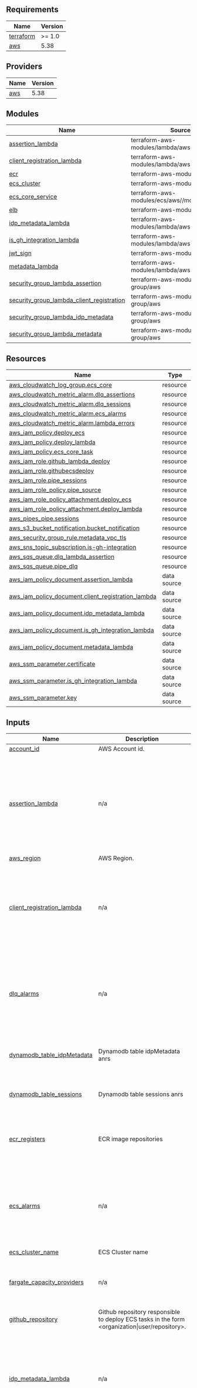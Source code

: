 ## Requirements

| Name | Version |
|------|---------|
| <a name="requirement_terraform"></a> [terraform](#requirement\_terraform) | >= 1.0 |
| <a name="requirement_aws"></a> [aws](#requirement\_aws) | 5.38 |

## Providers

| Name | Version |
|------|---------|
| <a name="provider_aws"></a> [aws](#provider\_aws) | 5.38 |

## Modules

| Name | Source | Version |
|------|--------|---------|
| <a name="module_assertion_lambda"></a> [assertion\_lambda](#module\_assertion\_lambda) | terraform-aws-modules/lambda/aws | 7.4.0 |
| <a name="module_client_registration_lambda"></a> [client\_registration\_lambda](#module\_client\_registration\_lambda) | terraform-aws-modules/lambda/aws | 7.4.0 |
| <a name="module_ecr"></a> [ecr](#module\_ecr) | terraform-aws-modules/ecr/aws | 1.6.0 |
| <a name="module_ecs_cluster"></a> [ecs\_cluster](#module\_ecs\_cluster) | terraform-aws-modules/ecs/aws | 5.9.1 |
| <a name="module_ecs_core_service"></a> [ecs\_core\_service](#module\_ecs\_core\_service) | terraform-aws-modules/ecs/aws//modules/service | 5.9.1 |
| <a name="module_elb"></a> [elb](#module\_elb) | terraform-aws-modules/alb/aws | 9.8.0 |
| <a name="module_idp_metadata_lambda"></a> [idp\_metadata\_lambda](#module\_idp\_metadata\_lambda) | terraform-aws-modules/lambda/aws | 7.4.0 |
| <a name="module_is_gh_integration_lambda"></a> [is\_gh\_integration\_lambda](#module\_is\_gh\_integration\_lambda) | terraform-aws-modules/lambda/aws | 7.4.0 |
| <a name="module_jwt_sign"></a> [jwt\_sign](#module\_jwt\_sign) | terraform-aws-modules/kms/aws | 2.2.1 |
| <a name="module_metadata_lambda"></a> [metadata\_lambda](#module\_metadata\_lambda) | terraform-aws-modules/lambda/aws | 7.4.0 |
| <a name="module_security_group_lambda_assertion"></a> [security\_group\_lambda\_assertion](#module\_security\_group\_lambda\_assertion) | terraform-aws-modules/security-group/aws | 4.17.2 |
| <a name="module_security_group_lambda_client_registration"></a> [security\_group\_lambda\_client\_registration](#module\_security\_group\_lambda\_client\_registration) | terraform-aws-modules/security-group/aws | 4.17.2 |
| <a name="module_security_group_lambda_idp_metadata"></a> [security\_group\_lambda\_idp\_metadata](#module\_security\_group\_lambda\_idp\_metadata) | terraform-aws-modules/security-group/aws | 4.17.2 |
| <a name="module_security_group_lambda_metadata"></a> [security\_group\_lambda\_metadata](#module\_security\_group\_lambda\_metadata) | terraform-aws-modules/security-group/aws | 4.17.2 |

## Resources

| Name | Type |
|------|------|
| [aws_cloudwatch_log_group.ecs_core](https://registry.terraform.io/providers/hashicorp/aws/5.38/docs/resources/cloudwatch_log_group) | resource |
| [aws_cloudwatch_metric_alarm.dlq_assertions](https://registry.terraform.io/providers/hashicorp/aws/5.38/docs/resources/cloudwatch_metric_alarm) | resource |
| [aws_cloudwatch_metric_alarm.dlq_sessions](https://registry.terraform.io/providers/hashicorp/aws/5.38/docs/resources/cloudwatch_metric_alarm) | resource |
| [aws_cloudwatch_metric_alarm.ecs_alarms](https://registry.terraform.io/providers/hashicorp/aws/5.38/docs/resources/cloudwatch_metric_alarm) | resource |
| [aws_cloudwatch_metric_alarm.lambda_errors](https://registry.terraform.io/providers/hashicorp/aws/5.38/docs/resources/cloudwatch_metric_alarm) | resource |
| [aws_iam_policy.deploy_ecs](https://registry.terraform.io/providers/hashicorp/aws/5.38/docs/resources/iam_policy) | resource |
| [aws_iam_policy.deploy_lambda](https://registry.terraform.io/providers/hashicorp/aws/5.38/docs/resources/iam_policy) | resource |
| [aws_iam_policy.ecs_core_task](https://registry.terraform.io/providers/hashicorp/aws/5.38/docs/resources/iam_policy) | resource |
| [aws_iam_role.github_lambda_deploy](https://registry.terraform.io/providers/hashicorp/aws/5.38/docs/resources/iam_role) | resource |
| [aws_iam_role.githubecsdeploy](https://registry.terraform.io/providers/hashicorp/aws/5.38/docs/resources/iam_role) | resource |
| [aws_iam_role.pipe_sessions](https://registry.terraform.io/providers/hashicorp/aws/5.38/docs/resources/iam_role) | resource |
| [aws_iam_role_policy.pipe_source](https://registry.terraform.io/providers/hashicorp/aws/5.38/docs/resources/iam_role_policy) | resource |
| [aws_iam_role_policy_attachment.deploy_ecs](https://registry.terraform.io/providers/hashicorp/aws/5.38/docs/resources/iam_role_policy_attachment) | resource |
| [aws_iam_role_policy_attachment.deploy_lambda](https://registry.terraform.io/providers/hashicorp/aws/5.38/docs/resources/iam_role_policy_attachment) | resource |
| [aws_pipes_pipe.sessions](https://registry.terraform.io/providers/hashicorp/aws/5.38/docs/resources/pipes_pipe) | resource |
| [aws_s3_bucket_notification.bucket_notification](https://registry.terraform.io/providers/hashicorp/aws/5.38/docs/resources/s3_bucket_notification) | resource |
| [aws_security_group_rule.metadata_vpc_tls](https://registry.terraform.io/providers/hashicorp/aws/5.38/docs/resources/security_group_rule) | resource |
| [aws_sns_topic_subscription.is-gh-integration](https://registry.terraform.io/providers/hashicorp/aws/5.38/docs/resources/sns_topic_subscription) | resource |
| [aws_sqs_queue.dlq_lambda_assertion](https://registry.terraform.io/providers/hashicorp/aws/5.38/docs/resources/sqs_queue) | resource |
| [aws_sqs_queue.pipe_dlq](https://registry.terraform.io/providers/hashicorp/aws/5.38/docs/resources/sqs_queue) | resource |
| [aws_iam_policy_document.assertion_lambda](https://registry.terraform.io/providers/hashicorp/aws/5.38/docs/data-sources/iam_policy_document) | data source |
| [aws_iam_policy_document.client_registration_lambda](https://registry.terraform.io/providers/hashicorp/aws/5.38/docs/data-sources/iam_policy_document) | data source |
| [aws_iam_policy_document.idp_metadata_lambda](https://registry.terraform.io/providers/hashicorp/aws/5.38/docs/data-sources/iam_policy_document) | data source |
| [aws_iam_policy_document.is_gh_integration_lambda](https://registry.terraform.io/providers/hashicorp/aws/5.38/docs/data-sources/iam_policy_document) | data source |
| [aws_iam_policy_document.metadata_lambda](https://registry.terraform.io/providers/hashicorp/aws/5.38/docs/data-sources/iam_policy_document) | data source |
| [aws_ssm_parameter.certificate](https://registry.terraform.io/providers/hashicorp/aws/5.38/docs/data-sources/ssm_parameter) | data source |
| [aws_ssm_parameter.is_gh_integration_lambda](https://registry.terraform.io/providers/hashicorp/aws/5.38/docs/data-sources/ssm_parameter) | data source |
| [aws_ssm_parameter.key](https://registry.terraform.io/providers/hashicorp/aws/5.38/docs/data-sources/ssm_parameter) | data source |

## Inputs

| Name | Description | Type | Default | Required |
|------|-------------|------|---------|:--------:|
| <a name="input_account_id"></a> [account\_id](#input\_account\_id) | AWS Account id. | `string` | n/a | yes |
| <a name="input_assertion_lambda"></a> [assertion\_lambda](#input\_assertion\_lambda) | n/a | <pre>object({<br>    name                              = string<br>    filename                          = string<br>    s3_assertion_bucket_arn           = string<br>    kms_assertion_key_arn             = string<br>    environment_variables             = map(string)<br>    cloudwatch_logs_retention_in_days = number<br>    vpc_s3_prefix_id                  = string<br>    vpc_subnet_ids                    = list(string)<br>    vpc_id                            = string<br>  })</pre> | n/a | yes |
| <a name="input_aws_region"></a> [aws\_region](#input\_aws\_region) | AWS Region. | `string` | n/a | yes |
| <a name="input_client_registration_lambda"></a> [client\_registration\_lambda](#input\_client\_registration\_lambda) | n/a | <pre>object({<br>    name                              = string<br>    filename                          = string<br>    table_client_registrations_arn    = string<br>    cloudwatch_logs_retention_in_days = number<br>    vpc_id                            = string<br>    vpc_endpoint_dynamodb_prefix_id   = string<br>    vpc_subnet_ids                    = list(string)<br><br>  })</pre> | n/a | yes |
| <a name="input_dlq_alarms"></a> [dlq\_alarms](#input\_dlq\_alarms) | n/a | <pre>object({<br>    metric_name         = string<br>    namespace           = string<br>    threshold           = number<br>    evaluation_periods  = number<br>    period              = number<br>    statistic           = string<br>    comparison_operator = string<br>    sns_topic_alarm_arn = string<br>  })</pre> | n/a | yes |
| <a name="input_dynamodb_table_idpMetadata"></a> [dynamodb\_table\_idpMetadata](#input\_dynamodb\_table\_idpMetadata) | Dynamodb table idpMetadata anrs | <pre>object({<br>    table_arn       = string<br>    gsi_pointer_arn = string<br>  })</pre> | n/a | yes |
| <a name="input_dynamodb_table_sessions"></a> [dynamodb\_table\_sessions](#input\_dynamodb\_table\_sessions) | Dynamodb table sessions anrs | <pre>object({<br>    table_arn    = string<br>    gsi_code_arn = string<br>  })</pre> | n/a | yes |
| <a name="input_ecr_registers"></a> [ecr\_registers](#input\_ecr\_registers) | ECR image repositories | <pre>list(object({<br>    name                            = string<br>    number_of_images_to_keep        = number<br>    repository_image_tag_mutability = optional(string, "IMMUTABLE")<br>  }))</pre> | n/a | yes |
| <a name="input_ecs_alarms"></a> [ecs\_alarms](#input\_ecs\_alarms) | n/a | <pre>map(object({<br>    metric_name         = string<br>    namespace           = string<br>    threshold           = number<br>    evaluation_periods  = number<br>    period              = number<br>    statistic           = string<br>    comparison_operator = string<br>    sns_topic_alarm_arn = string<br>  }))</pre> | n/a | yes |
| <a name="input_ecs_cluster_name"></a> [ecs\_cluster\_name](#input\_ecs\_cluster\_name) | ECS Cluster name | `string` | n/a | yes |
| <a name="input_fargate_capacity_providers"></a> [fargate\_capacity\_providers](#input\_fargate\_capacity\_providers) | n/a | <pre>map(object({<br>    default_capacity_provider_strategy = object({<br>      weight = number<br>      base   = number<br>    })<br>  }))</pre> | n/a | yes |
| <a name="input_github_repository"></a> [github\_repository](#input\_github\_repository) | Github repository responsible to deploy ECS tasks in the form <organization\|user/repository>. | `string` | n/a | yes |
| <a name="input_idp_metadata_lambda"></a> [idp\_metadata\_lambda](#input\_idp\_metadata\_lambda) | n/a | <pre>object({<br>    name                              = string<br>    filename                          = string<br>    environment_variables             = map(string)<br>    s3_idp_metadata_bucket_arn        = string<br>    s3_idp_metadata_bucket_id         = string<br>    vpc_id                            = string<br>    vpc_subnet_ids                    = list(string)<br>    vpc_s3_prefix_id                  = string<br>    cloudwatch_logs_retention_in_days = number<br>  })</pre> | n/a | yes |
| <a name="input_is_gh_integration_lambda"></a> [is\_gh\_integration\_lambda](#input\_is\_gh\_integration\_lambda) | n/a | <pre>object({<br>    name                              = string<br>    filename                          = string<br>    sns_topic_arn                     = optional(string, null)<br>    cloudwatch_logs_retention_in_days = string<br>    ssm_parameter_name                = optional(string, "GH_PERSONAL_ACCESS_TOKEN")<br>  })</pre> | n/a | yes |
| <a name="input_kms_sessions_table_alias_arn"></a> [kms\_sessions\_table\_alias\_arn](#input\_kms\_sessions\_table\_alias\_arn) | Kms key used to encrypt and dectypt session table. | `string` | n/a | yes |
| <a name="input_lambda_alarms"></a> [lambda\_alarms](#input\_lambda\_alarms) | n/a | <pre>map(object({<br>    metric_name         = string<br>    namespace           = string<br>    threshold           = number<br>    evaluation_periods  = number<br>    period              = number<br>    statistic           = string<br>    comparison_operator = string<br>    sns_topic_alarm_arn = string<br>    treat_missing_data  = string<br>  }))</pre> | n/a | yes |
| <a name="input_metadata_lambda"></a> [metadata\_lambda](#input\_metadata\_lambda) | n/a | <pre>object({<br>    name                              = string<br>    filename                          = string<br>    table_client_registrations_arn    = string<br>    environment_variables             = map(string)<br>    vpc_id                            = string<br>    vpc_subnet_ids                    = list(string)<br>    vpc_endpoint_dynamodb_prefix_id   = string<br>    vpc_endpoint_ssm_nsg_ids          = list(string)<br>    cloudwatch_logs_retention_in_days = number<br>  })</pre> | n/a | yes |
| <a name="input_nlb_name"></a> [nlb\_name](#input\_nlb\_name) | Network load balancer name | `string` | n/a | yes |
| <a name="input_private_subnets"></a> [private\_subnets](#input\_private\_subnets) | Private subnets ids. | `list(string)` | n/a | yes |
| <a name="input_role_prefix"></a> [role\_prefix](#input\_role\_prefix) | IAM Role prefix. | `string` | n/a | yes |
| <a name="input_service_core"></a> [service\_core](#input\_service\_core) | n/a | <pre>object({<br>    service_name           = string<br>    cpu                    = number<br>    memory                 = number<br>    enable_execute_command = optional(bool, true)<br>    container = object({<br>      name                = string<br>      cpu                 = number<br>      memory              = number<br>      image_name          = string<br>      image_version       = string<br>      containerPort       = number<br>      hostPort            = number<br>      logs_retention_days = number<br>    })<br>    autoscaling = object({<br>      enable        = bool<br>      desired_count = number<br>      min_capacity  = number<br>      max_capacity  = number<br>    })<br>    environment_variables = list(object({<br>      name  = string<br>      value = string<br>    }))<br>  })</pre> | n/a | yes |
| <a name="input_sns_topic_arn"></a> [sns\_topic\_arn](#input\_sns\_topic\_arn) | n/a | `string` | n/a | yes |
| <a name="input_ssm_cert_key"></a> [ssm\_cert\_key](#input\_ssm\_cert\_key) | TODO fix name | <pre>object({<br>    cert_pem = optional(string, "cert.pem")<br>    key_pem  = optional(string, "key.pem")<br>  })</pre> | n/a | yes |
| <a name="input_table_client_registrations_arn"></a> [table\_client\_registrations\_arn](#input\_table\_client\_registrations\_arn) | Dynamodb table client registrations arn. | `string` | n/a | yes |
| <a name="input_vpc_cidr_block"></a> [vpc\_cidr\_block](#input\_vpc\_cidr\_block) | VPC cidr block. | `string` | n/a | yes |
| <a name="input_vpc_id"></a> [vpc\_id](#input\_vpc\_id) | VPC id | `string` | n/a | yes |
| <a name="input_dynamodb_table_stream_arn"></a> [dynamodb\_table\_stream\_arn](#input\_dynamodb\_table\_stream\_arn) | n/a | `string` | `null` | no |
| <a name="input_enable_container_insights"></a> [enable\_container\_insights](#input\_enable\_container\_insights) | ECS enable container insight. | `bool` | `true` | no |
| <a name="input_eventbridge_pipe_sessions"></a> [eventbridge\_pipe\_sessions](#input\_eventbridge\_pipe\_sessions) | n/a | <pre>object({<br>    pipe_name                     = string<br>    kms_sessions_table_alias      = string<br>    maximum_retry_attempts        = number<br>    maximum_record_age_in_seconds = number<br>  })</pre> | `null` | no |

## Outputs

| Name | Description |
|------|-------------|
| <a name="output_assertion_lambda_arn"></a> [assertion\_lambda\_arn](#output\_assertion\_lambda\_arn) | # Metadata lambda ## |
| <a name="output_client_registration_lambda_arn"></a> [client\_registration\_lambda\_arn](#output\_client\_registration\_lambda\_arn) | # Client registration lambda |
| <a name="output_ecr_endpoints"></a> [ecr\_endpoints](#output\_ecr\_endpoints) | n/a |
| <a name="output_ecs_cluster_arn"></a> [ecs\_cluster\_arn](#output\_ecs\_cluster\_arn) | n/a |
| <a name="output_ecs_cluster_name"></a> [ecs\_cluster\_name](#output\_ecs\_cluster\_name) | n/a |
| <a name="output_ecs_deploy_iam_role_arn"></a> [ecs\_deploy\_iam\_role\_arn](#output\_ecs\_deploy\_iam\_role\_arn) | n/a |
| <a name="output_ecs_service_name"></a> [ecs\_service\_name](#output\_ecs\_service\_name) | n/a |
| <a name="output_elb"></a> [elb](#output\_elb) | n/a |
| <a name="output_jwt_sign_aliases"></a> [jwt\_sign\_aliases](#output\_jwt\_sign\_aliases) | n/a |
| <a name="output_lambda_deploy_iam_role_arn"></a> [lambda\_deploy\_iam\_role\_arn](#output\_lambda\_deploy\_iam\_role\_arn) | n/a |
| <a name="output_metadata_lambda_arn"></a> [metadata\_lambda\_arn](#output\_metadata\_lambda\_arn) | n/a |
| <a name="output_metadata_lambda_name"></a> [metadata\_lambda\_name](#output\_metadata\_lambda\_name) | TODO get the name from the arn |
| <a name="output_nlb_arn"></a> [nlb\_arn](#output\_nlb\_arn) | # Network loadbalancer ## |
| <a name="output_nlb_arn_suffix"></a> [nlb\_arn\_suffix](#output\_nlb\_arn\_suffix) | n/a |
| <a name="output_nlb_dns_name"></a> [nlb\_dns\_name](#output\_nlb\_dns\_name) | n/a |
| <a name="output_nlb_target_group_suffix_arn"></a> [nlb\_target\_group\_suffix\_arn](#output\_nlb\_target\_group\_suffix\_arn) | n/a |

<!-- BEGIN_TF_DOCS -->
## Requirements

| Name | Version |
|------|---------|
| <a name="requirement_terraform"></a> [terraform](#requirement\_terraform) | >= 1.0 |
| <a name="requirement_aws"></a> [aws](#requirement\_aws) | >=5.49 |

## Providers

| Name | Version |
|------|---------|
| <a name="provider_aws"></a> [aws](#provider\_aws) | >=5.49 |
| <a name="provider_random"></a> [random](#provider\_random) | n/a |

## Modules

| Name | Source | Version |
|------|--------|---------|
| <a name="module_assertion_lambda"></a> [assertion\_lambda](#module\_assertion\_lambda) | terraform-aws-modules/lambda/aws | 7.4.0 |
| <a name="module_client_registration_lambda"></a> [client\_registration\_lambda](#module\_client\_registration\_lambda) | terraform-aws-modules/lambda/aws | 7.4.0 |
| <a name="module_ecr"></a> [ecr](#module\_ecr) | terraform-aws-modules/ecr/aws | 1.6.0 |
| <a name="module_ecs_cluster"></a> [ecs\_cluster](#module\_ecs\_cluster) | terraform-aws-modules/ecs/aws | 5.9.1 |
| <a name="module_ecs_core_service"></a> [ecs\_core\_service](#module\_ecs\_core\_service) | terraform-aws-modules/ecs/aws//modules/service | 5.9.1 |
| <a name="module_elb"></a> [elb](#module\_elb) | terraform-aws-modules/alb/aws | 9.8.0 |
| <a name="module_idp_metadata_lambda"></a> [idp\_metadata\_lambda](#module\_idp\_metadata\_lambda) | terraform-aws-modules/lambda/aws | 7.4.0 |
| <a name="module_invalidate_cache_lambda"></a> [invalidate\_cache\_lambda](#module\_invalidate\_cache\_lambda) | terraform-aws-modules/lambda/aws | 7.4.0 |
| <a name="module_is_gh_integration_lambda"></a> [is\_gh\_integration\_lambda](#module\_is\_gh\_integration\_lambda) | terraform-aws-modules/lambda/aws | 7.4.0 |
| <a name="module_jwt_sign"></a> [jwt\_sign](#module\_jwt\_sign) | terraform-aws-modules/kms/aws | 2.2.1 |
| <a name="module_kms_key_pem"></a> [kms\_key\_pem](#module\_kms\_key\_pem) | terraform-aws-modules/kms/aws | 3.0.0 |
| <a name="module_metadata_lambda"></a> [metadata\_lambda](#module\_metadata\_lambda) | terraform-aws-modules/lambda/aws | 7.4.0 |
| <a name="module_retrieve_status_lambda"></a> [retrieve\_status\_lambda](#module\_retrieve\_status\_lambda) | terraform-aws-modules/lambda/aws | 7.4.0 |
| <a name="module_s3_lambda_code_bucket"></a> [s3\_lambda\_code\_bucket](#module\_s3\_lambda\_code\_bucket) | terraform-aws-modules/s3-bucket/aws | 4.1.1 |
| <a name="module_security_group_lambda_assertion"></a> [security\_group\_lambda\_assertion](#module\_security\_group\_lambda\_assertion) | terraform-aws-modules/security-group/aws | 4.17.2 |
| <a name="module_security_group_lambda_client_registration"></a> [security\_group\_lambda\_client\_registration](#module\_security\_group\_lambda\_client\_registration) | terraform-aws-modules/security-group/aws | 4.17.2 |
| <a name="module_security_group_lambda_idp_metadata"></a> [security\_group\_lambda\_idp\_metadata](#module\_security\_group\_lambda\_idp\_metadata) | terraform-aws-modules/security-group/aws | 4.17.2 |
| <a name="module_security_group_lambda_metadata"></a> [security\_group\_lambda\_metadata](#module\_security\_group\_lambda\_metadata) | terraform-aws-modules/security-group/aws | 4.17.2 |
| <a name="module_security_group_retrieve_status_lambda"></a> [security\_group\_retrieve\_status\_lambda](#module\_security\_group\_retrieve\_status\_lambda) | terraform-aws-modules/security-group/aws | 4.17.2 |
| <a name="module_security_group_update_status_lambda"></a> [security\_group\_update\_status\_lambda](#module\_security\_group\_update\_status\_lambda) | terraform-aws-modules/security-group/aws | 4.17.2 |
| <a name="module_update_status_lambda"></a> [update\_status\_lambda](#module\_update\_status\_lambda) | terraform-aws-modules/lambda/aws | 7.4.0 |

## Resources

| Name | Type |
|------|------|
| [aws_cloudwatch_event_rule.cert_key_changes](https://registry.terraform.io/providers/hashicorp/aws/latest/docs/resources/cloudwatch_event_rule) | resource |
| [aws_cloudwatch_event_target.metadata_lambda](https://registry.terraform.io/providers/hashicorp/aws/latest/docs/resources/cloudwatch_event_target) | resource |
| [aws_cloudwatch_log_group.ecs_core](https://registry.terraform.io/providers/hashicorp/aws/latest/docs/resources/cloudwatch_log_group) | resource |
| [aws_cloudwatch_metric_alarm.client_error_alarm](https://registry.terraform.io/providers/hashicorp/aws/latest/docs/resources/cloudwatch_metric_alarm) | resource |
| [aws_cloudwatch_metric_alarm.dlq_assertions](https://registry.terraform.io/providers/hashicorp/aws/latest/docs/resources/cloudwatch_metric_alarm) | resource |
| [aws_cloudwatch_metric_alarm.dlq_sessions](https://registry.terraform.io/providers/hashicorp/aws/latest/docs/resources/cloudwatch_metric_alarm) | resource |
| [aws_cloudwatch_metric_alarm.ecs_alarms](https://registry.terraform.io/providers/hashicorp/aws/latest/docs/resources/cloudwatch_metric_alarm) | resource |
| [aws_cloudwatch_metric_alarm.idp_error_alarm](https://registry.terraform.io/providers/hashicorp/aws/latest/docs/resources/cloudwatch_metric_alarm) | resource |
| [aws_cloudwatch_metric_alarm.lambda_errors](https://registry.terraform.io/providers/hashicorp/aws/latest/docs/resources/cloudwatch_metric_alarm) | resource |
| [aws_iam_policy.deploy_ecs](https://registry.terraform.io/providers/hashicorp/aws/latest/docs/resources/iam_policy) | resource |
| [aws_iam_policy.deploy_lambda](https://registry.terraform.io/providers/hashicorp/aws/latest/docs/resources/iam_policy) | resource |
| [aws_iam_policy.ecs_core_task](https://registry.terraform.io/providers/hashicorp/aws/latest/docs/resources/iam_policy) | resource |
| [aws_iam_policy.switch_region_policy](https://registry.terraform.io/providers/hashicorp/aws/latest/docs/resources/iam_policy) | resource |
| [aws_iam_role.github_lambda_deploy](https://registry.terraform.io/providers/hashicorp/aws/latest/docs/resources/iam_role) | resource |
| [aws_iam_role.githubecsdeploy](https://registry.terraform.io/providers/hashicorp/aws/latest/docs/resources/iam_role) | resource |
| [aws_iam_role.pipe_sessions](https://registry.terraform.io/providers/hashicorp/aws/latest/docs/resources/iam_role) | resource |
| [aws_iam_role.switch_region_role](https://registry.terraform.io/providers/hashicorp/aws/latest/docs/resources/iam_role) | resource |
| [aws_iam_role_policy.pipe_source](https://registry.terraform.io/providers/hashicorp/aws/latest/docs/resources/iam_role_policy) | resource |
| [aws_iam_role_policy_attachment.deploy_ecs](https://registry.terraform.io/providers/hashicorp/aws/latest/docs/resources/iam_role_policy_attachment) | resource |
| [aws_iam_role_policy_attachment.deploy_lambda](https://registry.terraform.io/providers/hashicorp/aws/latest/docs/resources/iam_role_policy_attachment) | resource |
| [aws_iam_role_policy_attachment.switch_region](https://registry.terraform.io/providers/hashicorp/aws/latest/docs/resources/iam_role_policy_attachment) | resource |
| [aws_lambda_event_source_mapping.invalidate_cache_trigger](https://registry.terraform.io/providers/hashicorp/aws/latest/docs/resources/lambda_event_source_mapping) | resource |
| [aws_lambda_event_source_mapping.trigger](https://registry.terraform.io/providers/hashicorp/aws/latest/docs/resources/lambda_event_source_mapping) | resource |
| [aws_lambda_permission.cert_key_changes](https://registry.terraform.io/providers/hashicorp/aws/latest/docs/resources/lambda_permission) | resource |
| [aws_pipes_pipe.sessions](https://registry.terraform.io/providers/hashicorp/aws/latest/docs/resources/pipes_pipe) | resource |
| [aws_s3_bucket_notification.bucket_notification](https://registry.terraform.io/providers/hashicorp/aws/latest/docs/resources/s3_bucket_notification) | resource |
| [aws_security_group_rule.metadata_vpc_tls](https://registry.terraform.io/providers/hashicorp/aws/latest/docs/resources/security_group_rule) | resource |
| [aws_sns_topic_subscription.is-gh-integration](https://registry.terraform.io/providers/hashicorp/aws/latest/docs/resources/sns_topic_subscription) | resource |
| [aws_sqs_queue.dlq_lambda_assertion](https://registry.terraform.io/providers/hashicorp/aws/latest/docs/resources/sqs_queue) | resource |
| [aws_sqs_queue.pipe_dlq](https://registry.terraform.io/providers/hashicorp/aws/latest/docs/resources/sqs_queue) | resource |
| [aws_ssm_parameter.key_pem](https://registry.terraform.io/providers/hashicorp/aws/latest/docs/resources/ssm_parameter) | resource |
| [aws_vpc_security_group_egress_rule.client_registration_sec_group_egress_rule](https://registry.terraform.io/providers/hashicorp/aws/latest/docs/resources/vpc_security_group_egress_rule) | resource |
| [aws_vpc_security_group_egress_rule.https_rule](https://registry.terraform.io/providers/hashicorp/aws/latest/docs/resources/vpc_security_group_egress_rule) | resource |
| [random_integer.bucket_lambda_code_suffix](https://registry.terraform.io/providers/hashicorp/random/latest/docs/resources/integer) | resource |
| [aws_iam_policy_document.assertion_lambda](https://registry.terraform.io/providers/hashicorp/aws/latest/docs/data-sources/iam_policy_document) | data source |
| [aws_iam_policy_document.client_registration_lambda](https://registry.terraform.io/providers/hashicorp/aws/latest/docs/data-sources/iam_policy_document) | data source |
| [aws_iam_policy_document.idp_metadata_lambda](https://registry.terraform.io/providers/hashicorp/aws/latest/docs/data-sources/iam_policy_document) | data source |
| [aws_iam_policy_document.invalidate_cache_lambda](https://registry.terraform.io/providers/hashicorp/aws/latest/docs/data-sources/iam_policy_document) | data source |
| [aws_iam_policy_document.is_gh_integration_lambda](https://registry.terraform.io/providers/hashicorp/aws/latest/docs/data-sources/iam_policy_document) | data source |
| [aws_iam_policy_document.metadata_lambda](https://registry.terraform.io/providers/hashicorp/aws/latest/docs/data-sources/iam_policy_document) | data source |
| [aws_iam_policy_document.retrieve_status_lambda](https://registry.terraform.io/providers/hashicorp/aws/latest/docs/data-sources/iam_policy_document) | data source |
| [aws_iam_policy_document.update_status_lambda](https://registry.terraform.io/providers/hashicorp/aws/latest/docs/data-sources/iam_policy_document) | data source |
| [aws_ssm_parameter.certificate](https://registry.terraform.io/providers/hashicorp/aws/latest/docs/data-sources/ssm_parameter) | data source |
| [aws_ssm_parameter.is_gh_integration_lambda](https://registry.terraform.io/providers/hashicorp/aws/latest/docs/data-sources/ssm_parameter) | data source |
| [aws_ssm_parameter.key](https://registry.terraform.io/providers/hashicorp/aws/latest/docs/data-sources/ssm_parameter) | data source |

## Inputs

| Name | Description | Type | Default | Required |
|------|-------------|------|---------|:--------:|
| <a name="input_account_id"></a> [account\_id](#input\_account\_id) | AWS Account id. | `string` | n/a | yes |
| <a name="input_assertion_lambda"></a> [assertion\_lambda](#input\_assertion\_lambda) | n/a | <pre>object({<br/>    name                              = string<br/>    filename                          = string<br/>    s3_assertion_bucket_arn           = string<br/>    kms_assertion_key_arn             = string<br/>    environment_variables             = map(string)<br/>    cloudwatch_logs_retention_in_days = number<br/>    vpc_s3_prefix_id                  = string<br/>    vpc_tls_security_group_id         = string<br/>    vpc_subnet_ids                    = list(string)<br/>    vpc_id                            = string<br/>  })</pre> | n/a | yes |
| <a name="input_aws_caller_identity"></a> [aws\_caller\_identity](#input\_aws\_caller\_identity) | n/a | `string` | `""` | no |
| <a name="input_aws_region"></a> [aws\_region](#input\_aws\_region) | AWS Region. | `string` | n/a | yes |
| <a name="input_client_alarm"></a> [client\_alarm](#input\_client\_alarm) | n/a | <pre>object({<br/>    namespace = string<br/>    clients = list(object({<br/>      client_id     = string<br/>      friendly_name = string<br/>    }))<br/>  })</pre> | `null` | no |
| <a name="input_client_registration_lambda"></a> [client\_registration\_lambda](#input\_client\_registration\_lambda) | n/a | <pre>object({<br/>    name                               = string<br/>    filename                           = string<br/>    table_client_registrations_arn     = string<br/>    cloudwatch_logs_retention_in_days  = number<br/>    vpc_id                             = string<br/>    vpc_endpoint_dynamodb_prefix_id    = string<br/>    vpc_tls_security_group_endpoint_id = string<br/>    vpc_subnet_ids                     = list(string)<br/>    environment_variables              = map(string)<br/>  })</pre> | n/a | yes |
| <a name="input_dlq_alarms"></a> [dlq\_alarms](#input\_dlq\_alarms) | n/a | <pre>object({<br/>    metric_name         = string<br/>    namespace           = string<br/>    threshold           = number<br/>    evaluation_periods  = number<br/>    period              = number<br/>    statistic           = string<br/>    comparison_operator = string<br/>    sns_topic_alarm_arn = string<br/>  })</pre> | n/a | yes |
| <a name="input_dynamodb_clients_table_stream_arn"></a> [dynamodb\_clients\_table\_stream\_arn](#input\_dynamodb\_clients\_table\_stream\_arn) | n/a | `string` | `null` | no |
| <a name="input_dynamodb_table_clientStatus"></a> [dynamodb\_table\_clientStatus](#input\_dynamodb\_table\_clientStatus) | Dynamodb table clientStatus arns | <pre>object({<br/>    table_arn       = string<br/>    gsi_pointer_arn = string<br/>  })</pre> | n/a | yes |
| <a name="input_dynamodb_table_idpMetadata"></a> [dynamodb\_table\_idpMetadata](#input\_dynamodb\_table\_idpMetadata) | Dynamodb table idpMetadata anrs | <pre>object({<br/>    table_arn       = string<br/>    gsi_pointer_arn = string<br/>  })</pre> | n/a | yes |
| <a name="input_dynamodb_table_idpStatus"></a> [dynamodb\_table\_idpStatus](#input\_dynamodb\_table\_idpStatus) | Dynamodb table idpStatus arns | <pre>object({<br/>    table_arn       = string<br/>    gsi_pointer_arn = string<br/>  })</pre> | n/a | yes |
| <a name="input_dynamodb_table_sessions"></a> [dynamodb\_table\_sessions](#input\_dynamodb\_table\_sessions) | Dynamodb table sessions anrs | <pre>object({<br/>    table_arn    = string<br/>    gsi_code_arn = string<br/>  })</pre> | n/a | yes |
| <a name="input_dynamodb_table_stream_arn"></a> [dynamodb\_table\_stream\_arn](#input\_dynamodb\_table\_stream\_arn) | n/a | `string` | `null` | no |
| <a name="input_ecr_registers"></a> [ecr\_registers](#input\_ecr\_registers) | ECR image repositories | <pre>list(object({<br/>    name                            = string<br/>    number_of_images_to_keep        = number<br/>    repository_image_tag_mutability = optional(string, "IMMUTABLE")<br/>  }))</pre> | n/a | yes |
| <a name="input_ecs_alarms"></a> [ecs\_alarms](#input\_ecs\_alarms) | n/a | <pre>map(object({<br/>    metric_name         = string<br/>    namespace           = string<br/>    threshold           = number<br/>    evaluation_periods  = number<br/>    period              = number<br/>    statistic           = string<br/>    comparison_operator = string<br/>    sns_topic_alarm_arn = string<br/>    scaling_policy      = optional(string, null)<br/>  }))</pre> | n/a | yes |
| <a name="input_ecs_cluster_name"></a> [ecs\_cluster\_name](#input\_ecs\_cluster\_name) | ECS Cluster name | `string` | n/a | yes |
| <a name="input_enable_container_insights"></a> [enable\_container\_insights](#input\_enable\_container\_insights) | ECS enable container insight. | `bool` | `true` | no |
| <a name="input_env_short"></a> [env\_short](#input\_env\_short) | env short | `string` | n/a | yes |
| <a name="input_eventbridge_pipe_sessions"></a> [eventbridge\_pipe\_sessions](#input\_eventbridge\_pipe\_sessions) | n/a | <pre>object({<br/>    pipe_name                     = string<br/>    kms_sessions_table_alias      = string<br/>    maximum_retry_attempts        = number<br/>    maximum_record_age_in_seconds = number<br/>  })</pre> | `null` | no |
| <a name="input_fargate_capacity_providers"></a> [fargate\_capacity\_providers](#input\_fargate\_capacity\_providers) | n/a | <pre>map(object({<br/>    default_capacity_provider_strategy = object({<br/>      weight = number<br/>      base   = number<br/>    })<br/>  }))</pre> | n/a | yes |
| <a name="input_github_repository"></a> [github\_repository](#input\_github\_repository) | Github repository responsible to deploy ECS tasks in the form <organization\|user/repository>. | `string` | n/a | yes |
| <a name="input_hosted_zone_id"></a> [hosted\_zone\_id](#input\_hosted\_zone\_id) | Hosted zone id for IAM Role | `string` | `"Z065844519UG4CA4QH19U"` | no |
| <a name="input_idp_alarm"></a> [idp\_alarm](#input\_idp\_alarm) | n/a | <pre>object({<br/>    namespace = string<br/>    entity_id = list(string)<br/>  })</pre> | `null` | no |
| <a name="input_idp_metadata_lambda"></a> [idp\_metadata\_lambda](#input\_idp\_metadata\_lambda) | n/a | <pre>object({<br/>    name                              = string<br/>    filename                          = string<br/>    environment_variables             = map(string)<br/>    s3_idp_metadata_bucket_arn        = string<br/>    s3_idp_metadata_bucket_id         = string<br/>    vpc_id                            = string<br/>    vpc_subnet_ids                    = list(string)<br/>    vpc_s3_prefix_id                  = string<br/>    cloudwatch_logs_retention_in_days = number<br/>  })</pre> | n/a | yes |
| <a name="input_invalidate_cache_lambda"></a> [invalidate\_cache\_lambda](#input\_invalidate\_cache\_lambda) | n/a | <pre>object({<br/>    name                              = string<br/>    filename                          = string<br/>    cloudwatch_logs_retention_in_days = string<br/>    environment_variables             = map(string)<br/>    # vpc_endpoint_apigw_prefix_id      = string<br/>    # vpc_endpoint_dynamodb_prefix_id = string<br/>    # vpc_subnet_ids                    = list(string)<br/>    # vpc_id                            = string<br/>    rest_api_execution_arn = string<br/>    rest_api_arn           = string<br/>  })</pre> | n/a | yes |
| <a name="input_is_gh_integration_lambda"></a> [is\_gh\_integration\_lambda](#input\_is\_gh\_integration\_lambda) | n/a | <pre>object({<br/>    name                              = string<br/>    filename                          = string<br/>    sns_topic_arn                     = optional(string, null)<br/>    cloudwatch_logs_retention_in_days = string<br/>    ssm_parameter_name                = optional(string, "GH_PERSONAL_ACCESS_TOKEN")<br/>    environment_variables             = map(string)<br/>  })</pre> | n/a | yes |
| <a name="input_kms_rotation_period_in_days"></a> [kms\_rotation\_period\_in\_days](#input\_kms\_rotation\_period\_in\_days) | n/a | `number` | `365` | no |
| <a name="input_kms_sessions_table_alias_arn"></a> [kms\_sessions\_table\_alias\_arn](#input\_kms\_sessions\_table\_alias\_arn) | Kms key used to encrypt and decrypt session table. | `string` | n/a | yes |
| <a name="input_kms_ssm_enable_rotation"></a> [kms\_ssm\_enable\_rotation](#input\_kms\_ssm\_enable\_rotation) | n/a | `bool` | `true` | no |
| <a name="input_lambda_alarms"></a> [lambda\_alarms](#input\_lambda\_alarms) | n/a | <pre>map(object({<br/>    metric_name         = string<br/>    namespace           = string<br/>    threshold           = number<br/>    evaluation_periods  = number<br/>    period              = number<br/>    statistic           = string<br/>    comparison_operator = string<br/>    sns_topic_alarm_arn = string<br/>    treat_missing_data  = string<br/>  }))</pre> | n/a | yes |
| <a name="input_lambda_client_registration_trigger_enabled"></a> [lambda\_client\_registration\_trigger\_enabled](#input\_lambda\_client\_registration\_trigger\_enabled) | n/a | `bool` | `true` | no |
| <a name="input_metadata_lambda"></a> [metadata\_lambda](#input\_metadata\_lambda) | n/a | <pre>object({<br/>    name                              = string<br/>    filename                          = string<br/>    table_client_registrations_arn    = string<br/>    environment_variables             = map(string)<br/>    assets_bucket_arn                 = string<br/>    vpc_id                            = string<br/>    vpc_subnet_ids                    = list(string)<br/>    vpc_endpoint_dynamodb_prefix_id   = string<br/>    vpc_s3_prefix_id                  = string<br/>    vpc_endpoint_ssm_nsg_ids          = list(string)<br/>    cloudwatch_logs_retention_in_days = number<br/>  })</pre> | n/a | yes |
| <a name="input_nlb_name"></a> [nlb\_name](#input\_nlb\_name) | Network load balancer name | `string` | n/a | yes |
| <a name="input_private_subnets"></a> [private\_subnets](#input\_private\_subnets) | Private subnets ids. | `list(string)` | n/a | yes |
| <a name="input_rest_api_id"></a> [rest\_api\_id](#input\_rest\_api\_id) | n/a | `string` | n/a | yes |
| <a name="input_retrieve_status_lambda"></a> [retrieve\_status\_lambda](#input\_retrieve\_status\_lambda) | n/a | <pre>object({<br/>    name                              = string<br/>    filename                          = string<br/>    cloudwatch_logs_retention_in_days = string<br/>    environment_variables             = map(string)<br/>    vpc_endpoint_dynamodb_prefix_id   = string<br/>    vpc_subnet_ids                    = list(string)<br/>    vpc_id                            = string<br/>  })</pre> | n/a | yes |
| <a name="input_role_prefix"></a> [role\_prefix](#input\_role\_prefix) | IAM Role prefix. | `string` | n/a | yes |
| <a name="input_service_core"></a> [service\_core](#input\_service\_core) | n/a | <pre>object({<br/>    service_name           = string<br/>    cpu                    = number<br/>    memory                 = number<br/>    enable_execute_command = optional(bool, true)<br/>    container = object({<br/>      name                = string<br/>      cpu                 = number<br/>      memory              = number<br/>      image_name          = string<br/>      image_version       = string<br/>      containerPort       = number<br/>      hostPort            = number<br/>      logs_retention_days = number<br/>    })<br/>    autoscaling = object({<br/>      enable        = bool<br/>      desired_count = number<br/>      min_capacity  = number<br/>      max_capacity  = number<br/>    })<br/>    environment_variables = list(object({<br/>      name  = string<br/>      value = string<br/>    }))<br/>  })</pre> | n/a | yes |
| <a name="input_sns_topic_arn"></a> [sns\_topic\_arn](#input\_sns\_topic\_arn) | n/a | `string` | n/a | yes |
| <a name="input_ssm_cert_key"></a> [ssm\_cert\_key](#input\_ssm\_cert\_key) | TODO fix name | <pre>object({<br/>    cert_pem = optional(string, "cert.pem")<br/>    key_pem  = optional(string, "key.pem")<br/>  })</pre> | n/a | yes |
| <a name="input_switch_region_enabled"></a> [switch\_region\_enabled](#input\_switch\_region\_enabled) | n/a | `bool` | `false` | no |
| <a name="input_table_client_registrations_arn"></a> [table\_client\_registrations\_arn](#input\_table\_client\_registrations\_arn) | Dynamodb table client registrations arn. | `string` | n/a | yes |
| <a name="input_update_status_lambda"></a> [update\_status\_lambda](#input\_update\_status\_lambda) | n/a | <pre>object({<br/>    name                              = string<br/>    filename                          = string<br/>    assets_bucket_arn                 = string<br/>    cloudwatch_logs_retention_in_days = string<br/>    environment_variables             = map(string)<br/>    vpc_s3_prefix_id                  = string<br/>    vpc_endpoint_dynamodb_prefix_id   = string<br/>    vpc_subnet_ids                    = list(string)<br/>    vpc_id                            = string<br/>  })</pre> | n/a | yes |
| <a name="input_vpc_cidr_block"></a> [vpc\_cidr\_block](#input\_vpc\_cidr\_block) | VPC cidr block. | `string` | n/a | yes |
| <a name="input_vpc_id"></a> [vpc\_id](#input\_vpc\_id) | VPC id | `string` | n/a | yes |

## Outputs

| Name | Description |
|------|-------------|
| <a name="output_assertion_lambda_arn"></a> [assertion\_lambda\_arn](#output\_assertion\_lambda\_arn) | # Metadata lambda ## |
| <a name="output_client_registration_lambda_arn"></a> [client\_registration\_lambda\_arn](#output\_client\_registration\_lambda\_arn) | # Client registration lambda |
| <a name="output_client_registration_log_group_name"></a> [client\_registration\_log\_group\_name](#output\_client\_registration\_log\_group\_name) | n/a |
| <a name="output_ecr_endpoints"></a> [ecr\_endpoints](#output\_ecr\_endpoints) | n/a |
| <a name="output_ecs_cluster_arn"></a> [ecs\_cluster\_arn](#output\_ecs\_cluster\_arn) | n/a |
| <a name="output_ecs_cluster_name"></a> [ecs\_cluster\_name](#output\_ecs\_cluster\_name) | n/a |
| <a name="output_ecs_core_log_group_name"></a> [ecs\_core\_log\_group\_name](#output\_ecs\_core\_log\_group\_name) | n/a |
| <a name="output_ecs_deploy_iam_role_arn"></a> [ecs\_deploy\_iam\_role\_arn](#output\_ecs\_deploy\_iam\_role\_arn) | n/a |
| <a name="output_ecs_service_name"></a> [ecs\_service\_name](#output\_ecs\_service\_name) | n/a |
| <a name="output_elb"></a> [elb](#output\_elb) | n/a |
| <a name="output_jwt_sign_aliases"></a> [jwt\_sign\_aliases](#output\_jwt\_sign\_aliases) | n/a |
| <a name="output_lambda_deploy_iam_role_arn"></a> [lambda\_deploy\_iam\_role\_arn](#output\_lambda\_deploy\_iam\_role\_arn) | n/a |
| <a name="output_metadata_lambda_arn"></a> [metadata\_lambda\_arn](#output\_metadata\_lambda\_arn) | n/a |
| <a name="output_metadata_lambda_log_group_name"></a> [metadata\_lambda\_log\_group\_name](#output\_metadata\_lambda\_log\_group\_name) | n/a |
| <a name="output_metadata_lambda_name"></a> [metadata\_lambda\_name](#output\_metadata\_lambda\_name) | TODO get the name from the arn |
| <a name="output_nlb_arn"></a> [nlb\_arn](#output\_nlb\_arn) | # Network loadbalancer ## |
| <a name="output_nlb_arn_suffix"></a> [nlb\_arn\_suffix](#output\_nlb\_arn\_suffix) | n/a |
| <a name="output_nlb_dns_name"></a> [nlb\_dns\_name](#output\_nlb\_dns\_name) | n/a |
| <a name="output_nlb_target_group_suffix_arn"></a> [nlb\_target\_group\_suffix\_arn](#output\_nlb\_target\_group\_suffix\_arn) | n/a |
| <a name="output_retrieve_status_lambda_arn"></a> [retrieve\_status\_lambda\_arn](#output\_retrieve\_status\_lambda\_arn) | # Retrieve status lambda |
| <a name="output_s3_lambda_code_bucket"></a> [s3\_lambda\_code\_bucket](#output\_s3\_lambda\_code\_bucket) | # S3 buket for lambda code ## |
<!-- END_TF_DOCS -->